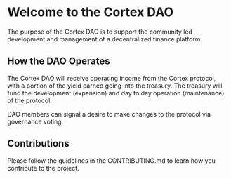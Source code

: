 # Welcome to the Cortex DAO 

The purpose of the Cortex DAO is to support the community led development and management of a decentralized finance platform.

## How the DAO Operates

The Cortex DAO will receive operating income from the Cortex protocol, with a portion of the yield earned going into the treasury. The treasury will fund the development (expansion) and day to day operation (maintenance) of the protocol. 

DAO members can signal a desire to make changes to the protocol via governance voting.

## Contributions

Please follow the guidelines in the CONTRIBUTING.md to learn how you contribute to the project.
